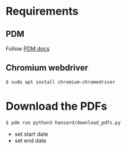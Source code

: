 # Requirements

## PDM

Follow [PDM docs](https://pdm.fming.dev/latest/)

## Chromium webdriver

`$ sudo apt install chromium-chromedriver`

# Download the PDFs

`$ pdm run python3 hansard/download_pdfs.py`

- set start date
- set end date
